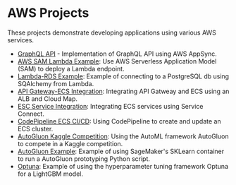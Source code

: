 # AWS Projects

These projects demonstrate developing applications using various AWS services. 

- [GraphQL API](https://github.com/efarish/portfolio/tree/main/aws/graphql) - Implementation of GraphQL API using AWS AppSync. 
- [AWS SAM Lambda Example](https://github.com/efarish/portfolio/tree/main/aws/sam_lambda_s3): Use AWS Serverless Application Model (SAM) to deploy a Lambda endpoint.
- [Lambda-RDS Example](https://github.com/efarish/portfolio/tree/main/aws/lambda_rds): Example of connecting to a PostgreSQL db using SQAlchemy from Lambda.
- [API Gateway-ECS Integration](https://github.com/efarish/portfolio/tree/main/aws/ecs_docker): Integrating API Gatweay and ECS using an ALB and Cloud Map.
- [ESC Service Integration](https://github.com/efarish/portfolio/tree/main/aws/ecs_service_connect): Integrating ECS services using Service Connect.
- [CodePipeline ECS CI/CD](https://github.com/efarish/portfolio/tree/main/aws/codepipeline_docker_ecs): Using CodePipeline to create and update an ECS cluster.
- [AutoGluon Kaggle Competition](https://github.com/efarish/portfolio/tree/main/aws/flood): Using the AutoML framework AutoGluon to compete in a Kaggle competition.
- [AutoGluon Example](https://github.com/efarish/portfolio/tree/main/aws/AutoGluon): Example of using SageMaker's SKLearn container to run a AutoGluon prototyping Python script.
- [Optuna](https://github.com/efarish/portfolio/tree/main/aws/Optuna): Example of using the hyperparameter tuning framework Optuna for a LightGBM model.
